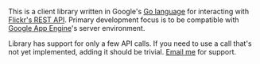 This is a client library written in Google's [Go language](https://golang.org/)
for interacting with [Flickr's REST API](https://www.flickr.com/services/api/).
Primary development focus is to be compatible with [Google App
Engine](https://developers.google.com/appengine/)'s server environment.

Library has support for only a few API calls. If you need to use a call that's
not yet implemented, adding it should be trivial. [Email
me](mailto:manki@manki.in) for support.
